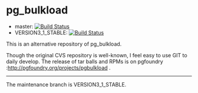 pg_bulkload
===========

* master: [![Build Status](https://travis-ci.org/bwtakacy/pg_bulkload.svg?branch=master)](https://travis-ci.org/bwtakacy/pg_bulkload)
* VERSION3_1_STABLE: [![Build Status](https://travis-ci.org/bwtakacy/pg_bulkload.svg?branch=VERSION3_1_STABLE)](https://travis-ci.org/bwtakacy/pg_bulkload)

This is an alternative repository of pg_bulkload.

Though the original CVS repository  is well-known, I feel easy to use GIT to daily develop.
The release of tar balls and RPMs is on pgfoundry :http://pgfoundry.org/projects/pgbulkload .

-----------
The maintenance branch is VERSION3_1_STABLE.





